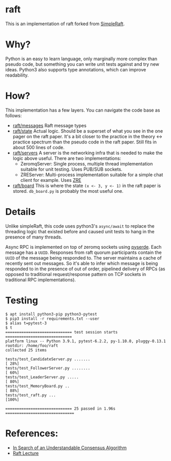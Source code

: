 raft
====

This is an implementation of raft forked from [SimpleRaft](https://github.com/streed/simpleRaft).

Why?
====

Python is an easy to learn language, only marginally more complex than pseudo code, but something you
can write unit tests against and try new ideas. Python3 also supports type annotations, which can 
improve readability.

How?
====

This implementation has a few layers. You can navigate the code base as follows:

* [raft/messages](https://github.com/adsharma/raft/raft/messages) Raft message types
* [raft/state](https://github.com/adsharma/raft/tree/master/raft/states) Actual logic. Should be a superset
  of what you see in the one pager on the raft paper. It's a bit closer to the practice in the theory <-> practice
  spectrum than the pseudo code in the raft paper. Still fits in about 500 lines of code.
* [raft/servers](https://github.com/adsharma/raft/tree/master/raft/servers) A server is the networking infra that
  is needed to make the logic above useful. There are two implementations:
  * ZeromqServer: Single process, multiple thread implementation suitable for unit testing. Uses PUB/SUB sockets.
  * ZREServer: Multi-process implementation suitable for a simple chat client for example. Uses [ZRE](https://rfc.zeromq.org/spec/20/)
* [raft/board](https://github.com/adsharma/raft/tree/master/raft/boards) This is where the state `(x <- 3, y <- 1)` in the raft paper
  is stored. `db_board.py` is probably the most useful one.

Details
=======

Unlike simpleRaft, this code uses python3's `async/await` to replace the threading
logic that existed before and caused unit tests to hang in the presence of many
threads.

Async RPC is implemented on top of zeromq sockets using [pyserde](https://github.com/yukinarit/pyserde).
Each message has a `UUID`. Responses from raft quorum participants contain the `UUID` of the message being
responded to. The server maintains a cache of recently sent out messages. So it's able to infer which message
is being responded to in the presence of out of order, pipelined delivery of RPCs (as opposed to traditional
request/response pattern on TCP sockets in traditional RPC implementations).

Testing
=======

```
$ apt install python3-pip python3-pytest
$ pip3 install -r requirements.txt --user
$ alias t=pytest-3
$ t
============================= test session starts =============================
platform linux -- Python 3.9.1, pytest-6.2.2, py-1.10.0, pluggy-0.13.1
rootdir: /home/foo/raft
collected 25 items

tests/test_CandidateServer.py .......                                   [ 28%]
tests/test_FollowerServer.py ........                                   [ 60%]
tests/test_LeaderServer.py .....                                        [ 80%]
tests/test_MemoryBoard.py ..                                            [ 88%]
tests/test_raft.py ...                                                  [100%]

============================= 25 passed in 1.96s ==============================
```

References:
==========
* [In Search of an Understandable Consensus Algorithm](https://ramcloud.stanford.edu/wiki/download/attachments/11370504/raft.pdf)
* [Raft Lecture](http://www.youtube.com/watch?v=YbZ3zDzDnrw)
